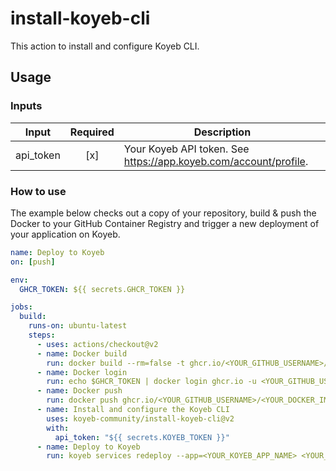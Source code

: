 # install-koyeb-cli

This action to install and configure Koyeb CLI.

## Usage

### Inputs

| Input              | Required | Description                                                      |
|--------------------|:--------:|------------------------------------------------------------------|
| api_token          | [x]      | Your Koyeb API token. See https://app.koyeb.com/account/profile. |

### How to use

The example below checks out a copy of your repository, build & push the Docker to your GitHub Container Registry and trigger a new deployment of your application on Koyeb.

```yaml
name: Deploy to Koyeb
on: [push]

env:
  GHCR_TOKEN: ${{ secrets.GHCR_TOKEN }}

jobs:
  build:
    runs-on: ubuntu-latest
    steps:
      - uses: actions/checkout@v2
      - name: Docker build
        run: docker build --rm=false -t ghcr.io/<YOUR_GITHUB_USERNAME>/<YOUR_DOCKER_IMAGE_NAME>:<YOUR_DOCKER_IMAGE_TAG> .
      - name: Docker login
        run: echo $GHCR_TOKEN | docker login ghcr.io -u <YOUR_GITHUB_USERNAME> --password-stdin
      - name: Docker push
        run: docker push ghcr.io/<YOUR_GITHUB_USERNAME>/<YOUR_DOCKER_IMAGE_NAME>:<YOUR_DOCKER_IMAGE_TAG>
      - name: Install and configure the Koyeb CLI
        uses: koyeb-community/install-koyeb-cli@v2
        with:
          api_token: "${{ secrets.KOYEB_TOKEN }}"
      - name: Deploy to Koyeb
        run: koyeb services redeploy --app=<YOUR_KOYEB_APP_NAME> <YOUR_KOYEB_SERVICE_NAME>
```